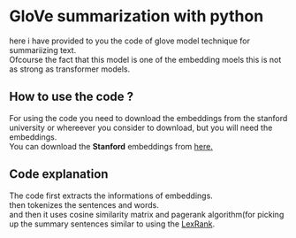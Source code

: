 # GloVe summarization with python
here i have provided to you the code of glove model technique for summariizing text.<br>
Ofcourse the fact that this model is one of the embedding moels this is not as strong as transformer models. <br>
## How to use the code ? 
For using the code you need to download the embeddings from the stanford university or whereever you consider to download, but you will need the embeddings. <br>
You can download the __Stanford__ embeddings from [here.](https://nlp.stanford.edu/projects/glove/)<br>

## Code explanation
The code first extracts the informations of embeddings.<br> 
then tokenizes the sentences and words.<br>
and then it uses cosine similarity matrix and pagerank algorithm(for picking up the summary sentences similar to using the [LexRank](https://rishabh71510.medium.com/understanding-lexrank-text-summarization-algorithm-fb2c5415e0b6).<br>

